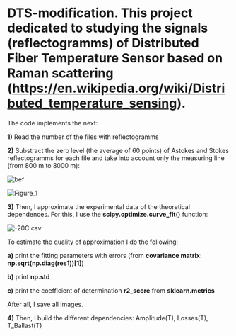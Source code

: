 # DTS-modification. This project dedicated to studying the signals (reflectogramms) of Distributed Fiber Temperature Sensor based on Raman scattering (https://en.wikipedia.org/wiki/Distributed_temperature_sensing).

The code implements the next:

**1)** Read the number of the files with reflectogramms

**2)** Substract the zero level (the average of 60 points) of Astokes and Stokes reflectogramms for each file and take into account only the measuring line (from 800 m to 8000 m):
 
![bef](https://user-images.githubusercontent.com/87599571/170989883-aad6937f-6c0e-48b3-828b-fbd314d73612.png)

![Figure_1](https://user-images.githubusercontent.com/87599571/170989541-4ed7bc2d-1f93-4bcc-94ee-dac95d9f4e1a.png)

**3)** Then, I approximate the experimental data of the theoretical dependences. For this, I use the **scipy.optimize.curve_fit()** function:

![-20C csv](https://user-images.githubusercontent.com/87599571/171042837-7c8db85c-2247-490f-b4c9-d17d5c89d0c0.png)

To estimate the quality of approximation I do the following:

 **a)** print the fitting parameters with errors (from **covariance matrix**: **np.sqrt(np.diag(res1))[1]**)
 
 **b)** print **np.std**
 
 **c)** print the coefficient of determination **r2_score** from **sklearn.metrics**
 
After all, I save all images.

**4)** Then, I build the different dependencies: Amplitude(T), Losses(T), T_Ballast(T)  


